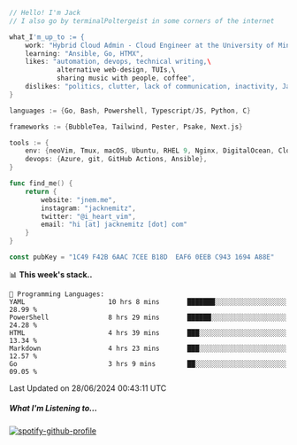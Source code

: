 ```go
// Hello! I'm Jack
// I also go by terminalPoltergeist in some corners of the internet

what_I'm_up_to := {
    work: "Hybrid Cloud Admin - Cloud Engineer at the University of Minnesota",
    learning: "Ansible, Go, HTMX",
    likes: "automation, devops, technical writing,\
            alternative web-design, TUIs,\
            sharing music with people, coffee",
    dislikes: "politics, clutter, lack of communication, inactivity, Java",
}

languages := {Go, Bash, Powershell, Typescript/JS, Python, C}

frameworks := {BubbleTea, Tailwind, Pester, Psake, Next.js}

tools := {
    env: {neoVim, Tmux, macOS, Ubuntu, RHEL 9, Nginx, DigitalOcean, Cloudflare},
    devops: {Azure, git, GitHub Actions, Ansible},
}

func find_me() {
    return {
        website: "jnem.me",
        instagram: "jacknemitz",
        twitter: "@i_heart_vim",
        email: "hi [at] jacknemitz [dot] com"
    }
}

const pubKey = "1C49 F42B 6AAC 7CEE B18D  EAF6 0EEB C943 1694 A88E"
```

<!--START_SECTION:waka-->
📊 **This week's stack..** 

```text
💬 Programming Languages: 
YAML                     10 hrs 8 mins       ███████░░░░░░░░░░░░░░░░░░   28.99 % 
PowerShell               8 hrs 29 mins       ██████░░░░░░░░░░░░░░░░░░░   24.28 % 
HTML                     4 hrs 39 mins       ███░░░░░░░░░░░░░░░░░░░░░░   13.34 % 
Markdown                 4 hrs 23 mins       ███░░░░░░░░░░░░░░░░░░░░░░   12.57 % 
Go                       3 hrs 9 mins        ██░░░░░░░░░░░░░░░░░░░░░░░   09.05 % 
```


 Last Updated on 28/06/2024 00:43:11 UTC
<!--END_SECTION:waka-->

##### What I'm Listening to...

[![spotify-github-profile](https://spotify-github-profile.vercel.app/api/view?uid=jack.nemitz&cover_image=true&show_offline=true&bar_color=53b14f&bar_color_cover=false&background_color=121212FF)](https://spotify-github-profile.vercel.app/api/view?uid=jack.nemitz&redirect=true)
